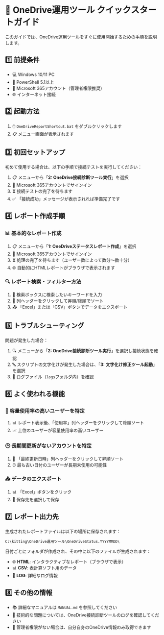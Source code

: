﻿# 🚀 OneDrive運用ツール クイックスタートガイド

このガイドでは、OneDrive運用ツールをすぐに使用開始するための手順を説明します。

## 1️⃣ 前提条件

- 💻 Windows 10/11 PC
- 🔧 PowerShell 5.1以上
- 👤 Microsoft 365アカウント（管理者権限推奨）
- 🌐 インターネット接続

## 2️⃣ 起動方法

1. 🖱️ `OneDriveReportShortcut.bat` をダブルクリックします
2. 📋 メニュー画面が表示されます

## 3️⃣ 初回セットアップ

初めて使用する場合は、以下の手順で接続テストを実行してください：

1. 📋 メニューから「**2: OneDrive接続診断ツール実行**」を選択
2. 🔑 Microsoft 365アカウントでサインイン
3. ⏳ 接続テストの完了を待ちます
4. ✅ 「接続成功」メッセージが表示されれば準備完了です

## 4️⃣ レポート作成手順

### 📊 基本的なレポート作成
1. 📋 メニューから「**1: OneDriveステータスレポート作成**」を選択
2. 🔑 Microsoft 365アカウントでサインイン
3. ⏳ 処理の完了を待ちます（ユーザー数によって数分～数十分）
4. 🌐 自動的にHTMLレポートがブラウザで表示されます

### 🔍 レポート検索・フィルター方法
1. 🔎 検索ボックスに検索したいキーワードを入力
2. 🔄 列ヘッダーをクリックして昇順/降順でソート
3. 📤 「Excel」または「CSV」ボタンでデータをエクスポート

## 5️⃣ トラブルシューティング

問題が発生した場合：

1. 🔍 メニューから「**2: OneDrive接続診断ツール実行**」を選択し接続状態を確認
2. 🔤 スクリプトの文字化けが発生した場合は、「**3: 文字化け修正ツール起動**」を選択
3. 📝 ログファイル（`logs`フォルダ内）を確認

## 6️⃣ よく使われる機能

### 💾 容量使用率の高いユーザーを特定
1. 📊 レポート表示後、「使用率」列ヘッダーをクリックして降順ソート
2. 📈 上位のユーザーが容量使用率の高いユーザー

### 🕒 長期間更新がないアカウントを特定
1. 📅 「最終更新日時」列ヘッダーをクリックして昇順ソート
2. ⏰ 最も古い日付のユーザーが長期未使用の可能性

### 📤 データのエクスポート
1. 📊 「Excel」ボタンをクリック
2. 💾 保存先を選択して保存

## 7️⃣ レポート出力先

生成されたレポートファイルは以下の場所に保存されます：
```
C:\kitting\OneDrive運用ツール\OneDriveStatus.YYYYMMDD\
```

日付ごとにフォルダが作成され、その中に以下のファイルが生成されます：
- 🌐 **HTML**: インタラクティブなレポート（ブラウザで表示）
- 📊 **CSV**: 表計算ソフト用のデータ
- 📝 **LOG**: 詳細なログ情報

## 8️⃣ その他の情報

- 📚 詳細なマニュアルは `MANUAL.md` を参照してください
- 🔧 技術的な問題については、OneDrive接続診断ツールのログを確認してください
- 👤 管理者権限がない場合は、自分自身のOneDrive情報のみ取得できます
